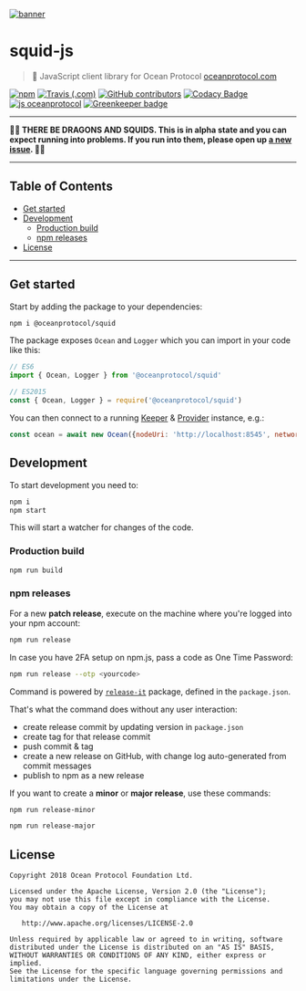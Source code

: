 [![banner](https://raw.githubusercontent.com/oceanprotocol/art/master/github/repo-banner%402x.png)](https://oceanprotocol.com)

# squid-js

> 🦑 JavaScript client library for Ocean Protocol
> [oceanprotocol.com](https://oceanprotocol.com)

[![npm](https://img.shields.io/npm/v/@oceanprotocol/squid.svg)](https://www.npmjs.com/package/@oceanprotocol/squid)
[![Travis (.com)](https://img.shields.io/travis/com/oceanprotocol/squid-js.svg)](https://travis-ci.com/oceanprotocol/squid-js)
[![GitHub contributors](https://img.shields.io/github/contributors/oceanprotocol/squid-js.svg)](https://github.com/oceanprotocol/squid-js/graphs/contributors)
[![Codacy Badge](https://api.codacy.com/project/badge/Grade/8508313231b44b0997ec84898cd6f9db)](https://app.codacy.com/app/ocean-protocol/squid-js?utm_source=github.com&utm_medium=referral&utm_content=oceanprotocol/squid-js&utm_campaign=Badge_Grade_Settings)
[![js oceanprotocol](https://img.shields.io/badge/js-oceanprotocol-7b1173.svg)](https://github.com/oceanprotocol/eslint-config-oceanprotocol) 
[![Greenkeeper badge](https://badges.greenkeeper.io/oceanprotocol/squid-js.svg)](https://greenkeeper.io/)

---

**🐲🦑 THERE BE DRAGONS AND SQUIDS. This is in alpha state and you can expect running into problems. If you run into them, please open up [a new issue](https://github.com/oceanprotocol/squid-js/issues). 🦑🐲**

---

## Table of Contents

  - [Get started](#get-started)
  - [Development](#development)
    - [Production build](#production-build)
    - [npm releases](#npm-releases)
  - [License](#license)

---

## Get started

Start by adding the package to your dependencies:

```bash
npm i @oceanprotocol/squid
```

The package exposes `Ocean` and `Logger` which you can import in your code like this:

```js
// ES6
import { Ocean, Logger } from '@oceanprotocol/squid'

// ES2015
const { Ocean, Logger } = require('@oceanprotocol/squid')
```

You can then connect to a running [Keeper](https://github.com/oceanprotocol/keeper-contracts) & [Provider](https://github.com/oceanprotocol/provider) instance, e.g.:

```js
const ocean = await new Ocean({nodeUri: 'http://localhost:8545', network: 'development', providerUri: 'http://localhost:5000'})
```

## Development

To start development you need to:

```bash
npm i
npm start
```

This will start a watcher for changes of the code.

### Production build

```bash
npm run build
```

### npm releases

For a new **patch release**, execute on the machine where you're logged into your npm account:

```bash
npm run release
```

In case you have 2FA setup on npm.js, pass a code as One Time Password:

```bash
npm run release --otp <yourcode>
```

Command is powered by [`release-it`](https://github.com/webpro/release-it) package, defined in the `package.json`.

That's what the command does without any user interaction:

- create release commit by updating version in `package.json`
- create tag for that release commit
- push commit & tag
- create a new release on GitHub, with change log auto-generated from commit messages
- publish to npm as a new release

If you want to create a **minor** or **major release**, use these commands:

```bash
npm run release-minor
```

```bash
npm run release-major
```

## License

```
Copyright 2018 Ocean Protocol Foundation Ltd.

Licensed under the Apache License, Version 2.0 (the "License");
you may not use this file except in compliance with the License.
You may obtain a copy of the License at

   http://www.apache.org/licenses/LICENSE-2.0

Unless required by applicable law or agreed to in writing, software
distributed under the License is distributed on an "AS IS" BASIS,
WITHOUT WARRANTIES OR CONDITIONS OF ANY KIND, either express or implied.
See the License for the specific language governing permissions and
limitations under the License.
